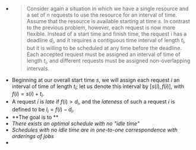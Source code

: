 -
  > Consider again a situation in which we have a single resource and a set of $n$ requests to use the resource for an interval of time. Assume that the resource is available starting at time $s$. In contrast to the previous problem, however, each request is now more flexible. Instead of a start time and finish time, the request i has a deadline $d_i$, and it requires a contiguous time interval of length $t_i$, but it is willing to be scheduled at any time before the deadline. Each accepted request must be assigned an interval of time of length $t_i$, and different requests must be assigned non-overlapping intervals.
- Beginning at our overall start time $s$, we will assign each request $i$ an interval of time of length $t_i$; let us denote this interval by $[s(i), f(i)]$, with $f(i) = s(i) + t_i$.
- A request $i$ is _late_ if $f(i) > d_i$, and the _lateness_ of such a request $i$ is defined to be $l_i = f(i)-d_i$.
- **The goal is to **
- _There exists an optimal schedule with no "idle time"_
- _Schedules with no idle time are in one-to-one correspondence with orderings of jobs_
-